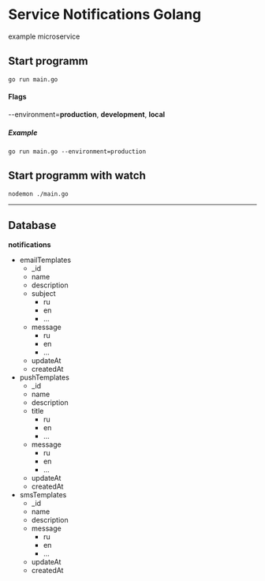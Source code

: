 Service Notifications Golang
===
example microservice

Start programm
---
`go run main.go`

#### Flags
--environment=**production**, **development**, **local** 
##### Example
`go run main.go --environment=production`

Start programm with watch
---
`nodemon ./main.go`

---
## Database
**notifications**
* emailTemplates
  * _id
  * name
  * description
  * subject 
    * ru
    * en 
    * ...
  * message
    * ru
    * en 
    * ...
  * updateAt
  * createdAt
* pushTemplates
  * _id
  * name
  * description
  * title 
    * ru
    * en 
    * ...
  * message
    * ru
    * en 
    * ...
  * updateAt
  * createdAt
* smsTemplates
  * _id
  * name
  * description
  * message
    * ru
    * en 
    * ...
  * updateAt
  * createdAt